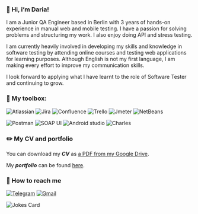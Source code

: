 ### 👋 Hi, i’m Daria!
I am a Junior QA Engineer based in Berlin with 3 years of hands-on experience in manual web and mobile testing. I have a passion for solving problems and structuring my work. I also enjoy doing API and stress testing.

I am currently heavily involved in developing my skills and knowledge in software testing by attending online courses and testing web applications for learning purposes. Although English is not my first language, I am making every effort to improve my communication skills.

I look forward to applying what I have learnt to the role of Software Tester and continuing to grow.

### 🧰 My toolbox:
![Atlassian](https://img.shields.io/badge/Atlassian-181823?style=for-the-badge&logo=Atlassian&logoColor=19A7CE)
![Jira](https://img.shields.io/badge/Jira-181823?style=for-the-badge&logo=jira&logoColor=19A7CE)
![Confluence](https://img.shields.io/badge/Confluence-181823?style=for-the-badge&logo=Confluence&logoColor=19A7CE)
![Trello](https://img.shields.io/badge/Trello-181823?style=for-the-badge&logo=Trello&logoColor=19A7CE)
![Jmeter](https://img.shields.io/badge/Jmeter-181823?style=for-the-badge&logo=apache&logoColor=19A7CE)
![NetBeans](https://img.shields.io/badge/NetBeans-181823?style=for-the-badge&logo=apache&logoColor=19A7CE)

![Postman](https://img.shields.io/badge/Postman-181823?style=for-the-badge&logo=Postman&logoColor=f76935)
![SOAP UI](https://img.shields.io/badge/SOAP_UI-181823?style=for-the-badge&logo=SOAPUI&logoColor=19A7CE)
![Android studio](https://img.shields.io/badge/Android_studio-181823?style=for-the-badge&logo=Androidstudio&logoColor=8dc152)
![Charles](https://img.shields.io/badge/Charles-181823?style=for-the-badge&logo=Charles&logoColor=19A7CE)

### ✏️ My CV and portfolio
You can download my ***CV*** as <a href="https://t.me/dariamkd/">a PDF from my Google Drive</a>.

My ***portfolio*** can be found <a href="https://github.com/dariamkd/portfolio">here<a/>.

### 💬 How to reach me
[![Telegram](https://img.shields.io/badge/Telegram-181823?style=for-the-badge&logo=telegram&logoColor=35a8e3)](https://t.me/dariamkd)
[![Gmail](https://img.shields.io/badge/gmail-181823?style=for-the-badge&logo=gmail&logoColor=e34133)](https://mail.google.com/mail/?view=cm&to=dariamkd@gmail.com)

<!-- Markdown -->

![Jokes Card](https://readme-jokes.vercel.app/api?hideBorder&theme=buefy)
